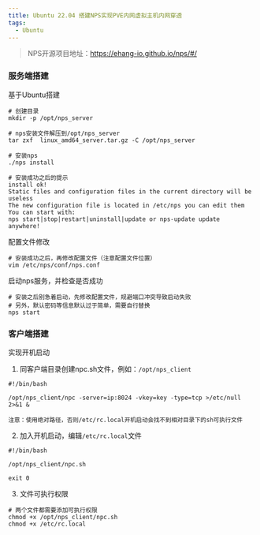 ```yaml
---
title: Ubuntu 22.04 搭建NPS实现PVE内网虚拟主机内网穿透
tags:
  - Ubuntu
---
```


> NPS开源项目地址：https://ehang-io.github.io/nps/#/



### 服务端搭建

基于Ubuntu搭建

~~~
# 创建目录
mkdir -p /opt/nps_server

# nps安装文件解压到/opt/nps_server
tar zxf  linux_amd64_server.tar.gz -C /opt/nps_server

# 安装nps
./nps install

# 安装成功之后的提示
install ok!
Static files and configuration files in the current directory will be useless
The new configuration file is located in /etc/nps you can edit them
You can start with:
nps start|stop|restart|uninstall|update or nps-update update
anywhere!
~~~



配置文件修改

~~~
# 安装成功之后，再修改配置文件（注意配置文件位置）
vim /etc/nps/conf/nps.conf

~~~



启动nps服务，并检查是否成功

~~~
# 安装之后别急着启动，先修改配置文件，规避端口冲突导致启动失败
# 另外，默认密码等信息默认过于简单，需要自行替换
nps start
~~~



### 客户端搭建

实现开机启动

1. 同客户端目录创建npc.sh文件，例如：`/opt/nps_client`

~~~ shell
#!/bin/bash

/opt/nps_client/npc -server=ip:8024 -vkey=key -type=tcp >/etc/null 2>&1 &

~~~

`注意：使用绝对路径，否则/etc/rc.local开机启动会找不到相对目录下的sh可执行文件`



2. 加入开机启动，编辑`/etc/rc.local`文件

~~~
#!/bin/bash

/opt/nps_client/npc.sh

exit 0
~~~



3. 文件可执行权限

~~~
# 两个文件都需要添加可执行权限
chmod +x /opt/nps_client/npc.sh
chmod +x /etc/rc.local
~~~



